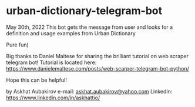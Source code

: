 # urban-dictionary-telegram-bot
May 30th, 2022
This bot gets the message from user and looks for a definition  and usage examples from Urban Dictionary

Pure fun)

Big thanks to Daniel Maltese for sharing the brilliant tutorial on web scraper telegram bot!
Tutorial is located here: https://www.danielemaltese.com/posts/web-scarper-telegram-bot-python/

Hope this can be helpful!

by Askhat Aubakirov
e-mail: askhat.aubakirov@yahoo.com
LinkedIn: https://www.linkedin.com/in/askhattio/
